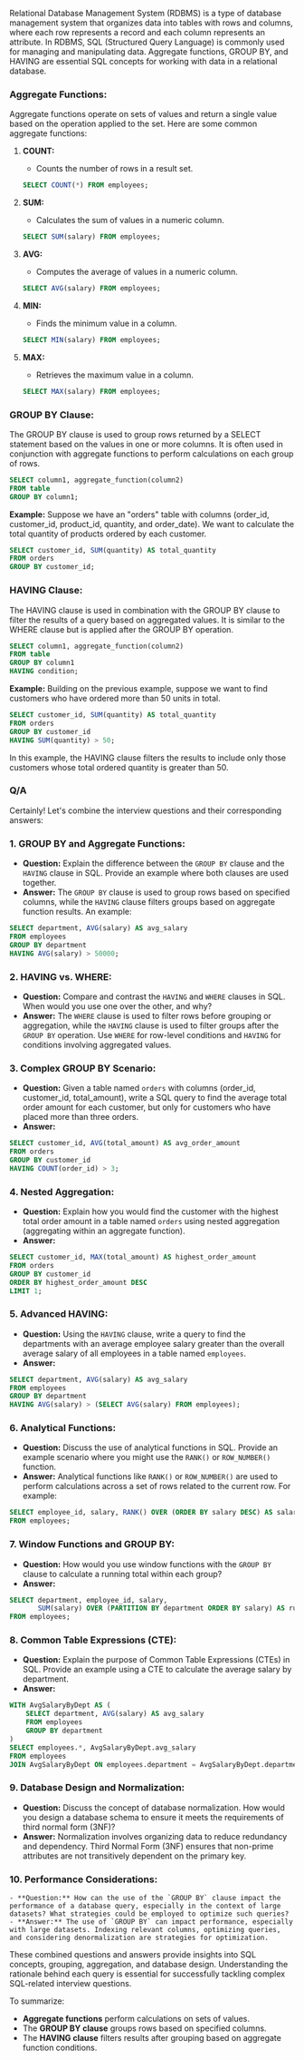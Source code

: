 Relational Database Management System (RDBMS) is a type of database management system that organizes data into tables with rows and columns, where each row represents a record and each column represents an attribute. In RDBMS, SQL (Structured Query Language) is commonly used for managing and manipulating data. Aggregate functions, GROUP BY, and HAVING are essential SQL concepts for working with data in a relational database.

### Aggregate Functions:
Aggregate functions operate on sets of values and return a single value based on the operation applied to the set. Here are some common aggregate functions:

1. **COUNT:**
   - Counts the number of rows in a result set.

   ```sql
   SELECT COUNT(*) FROM employees;
   ```

2. **SUM:**
   - Calculates the sum of values in a numeric column.

   ```sql
   SELECT SUM(salary) FROM employees;
   ```

3. **AVG:**
   - Computes the average of values in a numeric column.

   ```sql
   SELECT AVG(salary) FROM employees;
   ```

4. **MIN:**
   - Finds the minimum value in a column.

   ```sql
   SELECT MIN(salary) FROM employees;
   ```

5. **MAX:**
   - Retrieves the maximum value in a column.

   ```sql
   SELECT MAX(salary) FROM employees;
   ```

### GROUP BY Clause:
The GROUP BY clause is used to group rows returned by a SELECT statement based on the values in one or more columns. It is often used in conjunction with aggregate functions to perform calculations on each group of rows.

```sql
SELECT column1, aggregate_function(column2)
FROM table
GROUP BY column1;
```

**Example:**
Suppose we have an "orders" table with columns (order_id, customer_id, product_id, quantity, and order_date). We want to calculate the total quantity of products ordered by each customer.

```sql
SELECT customer_id, SUM(quantity) AS total_quantity
FROM orders
GROUP BY customer_id;
```

### HAVING Clause:
The HAVING clause is used in combination with the GROUP BY clause to filter the results of a query based on aggregated values. It is similar to the WHERE clause but is applied after the GROUP BY operation.

```sql
SELECT column1, aggregate_function(column2)
FROM table
GROUP BY column1
HAVING condition;
```

**Example:**
Building on the previous example, suppose we want to find customers who have ordered more than 50 units in total.

```sql
SELECT customer_id, SUM(quantity) AS total_quantity
FROM orders
GROUP BY customer_id
HAVING SUM(quantity) > 50;
```

In this example, the HAVING clause filters the results to include only those customers whose total ordered quantity is greater than 50.


### Q/A

Certainly! Let's combine the interview questions and their corresponding answers:

### 1. **GROUP BY and Aggregate Functions:**
   - **Question:** Explain the difference between the `GROUP BY` clause and the `HAVING` clause in SQL. Provide an example where both clauses are used together.
   - **Answer:** The `GROUP BY` clause is used to group rows based on specified columns, while the `HAVING` clause filters groups based on aggregate function results. An example:

   ```sql
   SELECT department, AVG(salary) AS avg_salary
   FROM employees
   GROUP BY department
   HAVING AVG(salary) > 50000;
   ```

### 2. **HAVING vs. WHERE:**
   - **Question:** Compare and contrast the `HAVING` and `WHERE` clauses in SQL. When would you use one over the other, and why?
   - **Answer:** The `WHERE` clause is used to filter rows before grouping or aggregation, while the `HAVING` clause is used to filter groups after the `GROUP BY` operation. Use `WHERE` for row-level conditions and `HAVING` for conditions involving aggregated values.

### 3. **Complex GROUP BY Scenario:**
   - **Question:** Given a table named `orders` with columns (order_id, customer_id, total_amount), write a SQL query to find the average total order amount for each customer, but only for customers who have placed more than three orders.
   - **Answer:**
   ```sql
   SELECT customer_id, AVG(total_amount) AS avg_order_amount
   FROM orders
   GROUP BY customer_id
   HAVING COUNT(order_id) > 3;
   ```

### 4. **Nested Aggregation:**
   - **Question:** Explain how you would find the customer with the highest total order amount in a table named `orders` using nested aggregation (aggregating within an aggregate function).
   - **Answer:**
   ```sql
   SELECT customer_id, MAX(total_amount) AS highest_order_amount
   FROM orders
   GROUP BY customer_id
   ORDER BY highest_order_amount DESC
   LIMIT 1;
   ```

### 5. **Advanced HAVING:**
   - **Question:** Using the `HAVING` clause, write a query to find the departments with an average employee salary greater than the overall average salary of all employees in a table named `employees`.
   - **Answer:**
   ```sql
   SELECT department, AVG(salary) AS avg_salary
   FROM employees
   GROUP BY department
   HAVING AVG(salary) > (SELECT AVG(salary) FROM employees);
   ```

### 6. **Analytical Functions:**
   - **Question:** Discuss the use of analytical functions in SQL. Provide an example scenario where you might use the `RANK()` or `ROW_NUMBER()` function.
   - **Answer:** Analytical functions like `RANK()` or `ROW_NUMBER()` are used to perform calculations across a set of rows related to the current row. For example:
   ```sql
   SELECT employee_id, salary, RANK() OVER (ORDER BY salary DESC) AS salary_rank
   FROM employees;
   ```

### 7. **Window Functions and GROUP BY:**
   - **Question:** How would you use window functions with the `GROUP BY` clause to calculate a running total within each group?
   - **Answer:**
   ```sql
   SELECT department, employee_id, salary, 
          SUM(salary) OVER (PARTITION BY department ORDER BY salary) AS running_total
   FROM employees;
   ```

### 8. **Common Table Expressions (CTE):**
   - **Question:** Explain the purpose of Common Table Expressions (CTEs) in SQL. Provide an example using a CTE to calculate the average salary by department.
   - **Answer:**
   ```sql
   WITH AvgSalaryByDept AS (
       SELECT department, AVG(salary) AS avg_salary
       FROM employees
       GROUP BY department
   )
   SELECT employees.*, AvgSalaryByDept.avg_salary
   FROM employees
   JOIN AvgSalaryByDept ON employees.department = AvgSalaryByDept.department;
   ```

### 9. **Database Design and Normalization:**
   - **Question:** Discuss the concept of database normalization. How would you design a database schema to ensure it meets the requirements of third normal form (3NF)?
   - **Answer:** Normalization involves organizing data to reduce redundancy and dependency. Third Normal Form (3NF) ensures that non-prime attributes are not transitively dependent on the primary key.

### 10. **Performance Considerations:**
    - **Question:** How can the use of the `GROUP BY` clause impact the performance of a database query, especially in the context of large datasets? What strategies could be employed to optimize such queries?
    - **Answer:** The use of `GROUP BY` can impact performance, especially with large datasets. Indexing relevant columns, optimizing queries, and considering denormalization are strategies for optimization.

These combined questions and answers provide insights into SQL concepts, grouping, aggregation, and database design. Understanding the rationale behind each query is essential for successfully tackling complex SQL-related interview questions.

To summarize:
- **Aggregate functions** perform calculations on sets of values.
- The **GROUP BY clause** groups rows based on specified columns.
- The **HAVING clause** filters results after grouping based on aggregate function conditions.
